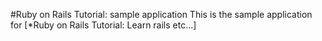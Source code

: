 #Ruby on Rails Tutorial: sample application
This is the sample application for
[*Ruby on Rails Tutorial: Learn rails etc...]